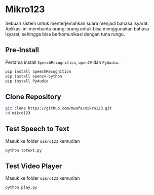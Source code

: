 # Mikro123

Sebuah sistem untuk menterjemahkan suara menjadi bahasa isyarat.
Aplikasi ini membantu orang-orang untuk bisa menggunakan bahasa isyarat,
sehingga bisa berkomunikasi dengan tuna rungu.

## Pre-Install

Pertama install `SpeechRecognition`, `openCV` dan `PyAudio`.

```bash
pip install SpeechRecognition
pip install opencv-python
pip install PyAudio
```

## Clone Repository

```bash
git clone https://github.com/mwafa/mikro123.git
cd mikro123
```

## Test Speech to Text

Masuk ke folder `mikro123` kemudian

```bash
python totext.py
```

## Test Video Player

Masuk ke folder `mikro123` kemudian

```bash
python play.py
```